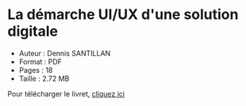 # La démarche UI/UX d'une solution digitale

- Auteur : Dennis SANTILLAN
- Format : PDF
- Pages : 18
- Taille : 2.72 MB

Pour télécharger le livret, 
<a id="raw-url" href="https://raw.githubusercontent.com/DenSan83/Demarche-UI-UX/master/La%20démarche%20UI-UX%20d'une%20solution%20digitale.pdf">cliquez ici</a>
